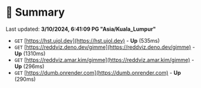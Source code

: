 # 📖 Summary
Last updated: **3/10/2024, 6:41:09 PG "Asia/Kuala_Lumpur"**

- `GET` [https://hst.ujol.dev](https://hst.ujol.dev) - **Up** (535ms)
- `GET` [https://reddviz.deno.dev/gimme](https://reddviz.deno.dev/gimme) - **Up** (1310ms)
- `GET` [https://reddviz.amar.kim/gimme](https://reddviz.amar.kim/gimme) - **Up** (296ms)
- `GET` [https://dumb.onrender.com](https://dumb.onrender.com) - **Up** (290ms)
